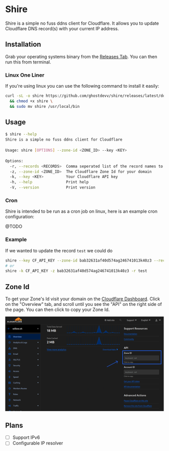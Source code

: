 # Shire

Shire is a simple no fuss ddns client for Cloudflare. It allows you to update Cloudflare DNS record(s) with your current IP address.

## Installation

Grab your operating systems binary from the [Releases Tab](https://github.com/ghostdevv/shire/releases). You can then run this from terminal.

### Linux One Liner

If you're using linux you can use the following command to install it easily:

```bash
curl -sL -o shire https://github.com/ghostdevv/shire/releases/latest/download/shire-linux-amd64 \
  && chmod +x shire \
  && sudo mv shire /usr/local/bin
```

## Usage

```bash
$ shire --help
Shire is a simple no fuss ddns client for Cloudflare

Usage: shire [OPTIONS] --zone-id <ZONE_ID> --key <KEY>

Options:
  -r, --records <RECORDS>  Comma seperated list of the record names to update
  -z, --zone-id <ZONE_ID>  The Cloudflare Zone Id for your domain
  -k, --key <KEY>          Your Cloudflare API key
  -h, --help               Print help
  -V, --version            Print version
```

### Cron

Shire is intended to be run as a cron job on linux, here is an example cron configuration:

@TODO

### Example

If we wanted to update the record `test` we could do

```bash
shire --key CF_API_KEY --zone-id bab32631af40d574ag246741013k40z3 --records test
# or
shire -k CF_API_KEY -z bab32631af40d574ag246741013k40z3 -r test
```

## Zone Id

To get your Zone's Id visit your domain on the [Cloudflare Dashboard](https://dash.cloudflare.com?to=/:account/:zone). Click on the "Overview" tab, and scroll until you see the "API" on the right side of the page. You can then click to copy your Zone Id.

![](./.github/zone-id.webp)

## Plans

- [ ] Support IPv6
- [ ] Configurable IP resolver
